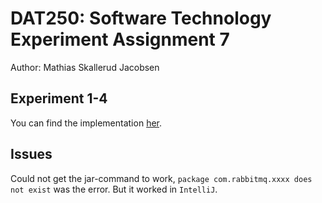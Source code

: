 # DAT250: Software Technology Experiment Assignment 7
Author: Mathias Skallerud Jacobsen

## Experiment 1-4

You can find the implementation [her](https://github.com/MathiasSJacobsen/DAT250/tree/main/expass7-code/rabbitMQ).


## Issues
Could not get the jar-command to work, `package com.rabbitmq.xxxx does not exist` was the error. But it worked in `IntelliJ`.